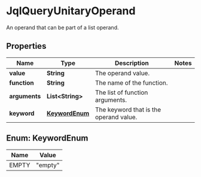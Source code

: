 

# JqlQueryUnitaryOperand

An operand that can be part of a list operand.

## Properties

Name | Type | Description | Notes
------------ | ------------- | ------------- | -------------
**value** | **String** | The operand value. | 
**function** | **String** | The name of the function. | 
**arguments** | **List&lt;String&gt;** | The list of function arguments. | 
**keyword** | [**KeywordEnum**](#KeywordEnum) | The keyword that is the operand value. | 



## Enum: KeywordEnum

Name | Value
---- | -----
EMPTY | &quot;empty&quot;



